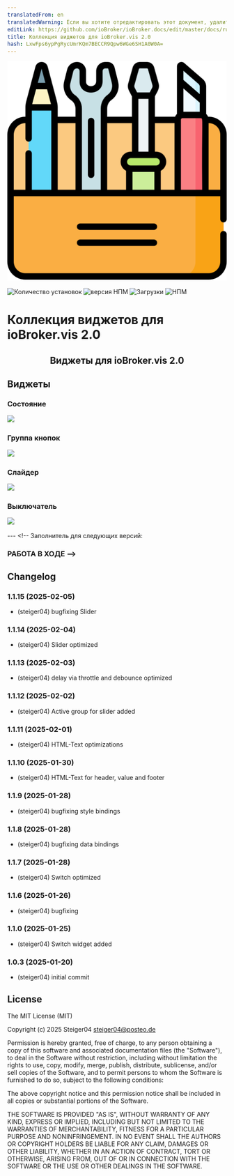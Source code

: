 ```yaml
---
translatedFrom: en
translatedWarning: Если вы хотите отредактировать этот документ, удалите поле «translationFrom», в противном случае этот документ будет снова автоматически переведен
editLink: https://github.com/ioBroker/ioBroker.docs/edit/master/docs/ru/adapterref/iobroker.vis-2-widgets-collection/README.md
title: Коллекция виджетов для ioBroker.vis 2.0
hash: LxwFps6ypPgRycUmrKQm7BECCR9Qpw6WGe6SH1A0W0A=
---
```

![Логотип](../../../en/adapterref/iobroker.vis-2-widgets-collection/admin/vis-2-widgets-collection.png)

![Количество установок](http://iobroker.live/badges/vis-2-widgets-collection-stable.svg)
![версия НПМ](http://img.shields.io/npm/v/iobroker.vis-2-widgets-collection.svg)
![Загрузки](https://img.shields.io/npm/dm/iobroker.vis-2-widgets-collection.svg)
![НПМ](https://nodei.co/npm/iobroker.vis-2-widgets-collection.png?downloads=true)

# Коллекция виджетов для ioBroker.vis 2.0
<h2 align="center">Виджеты для ioBroker.vis 2.0</h2>

## Виджеты
### Состояние
<img src="/img/collection-state.png" height="150">

### Группа кнопок
<img src="/img/collection-button-group.png" height="150">

### Слайдер
<img src="/img/collection-slider.png" height="150">

### Выключатель
<img src="/img/collection-switch.png" height="150">

--- <!-- Заполнитель для следующих версий:

### __РАБОТА В ХОДЕ__ -->

## Changelog
### 1.1.15 (2025-02-05)

- (steiger04) bugfixing Slider

### 1.1.14 (2025-02-04)

- (steiger04) Slider optimized

### 1.1.13 (2025-02-03)

- (steiger04) delay via throttle and debounce optimized

### 1.1.12 (2025-02-02)

- (steiger04) Active group for slider added

### 1.1.11 (2025-02-01)

- (steiger04) HTML-Text optimizations

### 1.1.10 (2025-01-30)

- (steiger04) HTML-Text for header, value and footer

### 1.1.9 (2025-01-28)

- (steiger04) bugfixing style bindings

### 1.1.8 (2025-01-28)

- (steiger04) bugfixing data bindings

### 1.1.7 (2025-01-28)

- (steiger04) Switch optimized

### 1.1.6 (2025-01-26)

- (steiger04) bugfixing

### 1.1.0 (2025-01-25)

- (steiger04) Switch widget added

### 1.0.3 (2025-01-20)

- (steiger04) initial commit

## License

The MIT License (MIT)

Copyright (c) 2025 Steiger04 <steiger04@posteo.de>

Permission is hereby granted, free of charge, to any person obtaining a copy
of this software and associated documentation files (the "Software"), to deal
in the Software without restriction, including without limitation the rights
to use, copy, modify, merge, publish, distribute, sublicense, and/or sell
copies of the Software, and to permit persons to whom the Software is
furnished to do so, subject to the following conditions:

The above copyright notice and this permission notice shall be included in
all copies or substantial portions of the Software.

THE SOFTWARE IS PROVIDED "AS IS", WITHOUT WARRANTY OF ANY KIND, EXPRESS OR
IMPLIED, INCLUDING BUT NOT LIMITED TO THE WARRANTIES OF MERCHANTABILITY,
FITNESS FOR A PARTICULAR PURPOSE AND NONINFRINGEMENT. IN NO EVENT SHALL THE
AUTHORS OR COPYRIGHT HOLDERS BE LIABLE FOR ANY CLAIM, DAMAGES OR OTHER
LIABILITY, WHETHER IN AN ACTION OF CONTRACT, TORT OR OTHERWISE, ARISING FROM,
OUT OF OR IN CONNECTION WITH THE SOFTWARE OR THE USE OR OTHER DEALINGS IN
THE SOFTWARE.